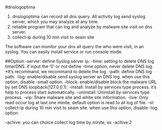 
#dnslogoptima
1. dnslogoptima can record all dns query. All activity log send syslog server, which you may analyze at any time.
2. reliable program that can log and analyze by malware site visit on dns server.
3. collect-ip during 10 min visit to seam site

The software can monitor your dns all query the who were visit, in an syslog.
You can easily install service or run console mode.


##Option
-server:    define Syslog server ip.
-time:  setting to delete DNS log timerDNS. if input the ‘0’ or not define  -time option, never delete DNS log.
*It’s recommand, we recommand to delete the log.
-path: define DNS log path.
-log: enable/disable send syslog server an DNS log. when use this option, disable -small option.
-block:  enable/disable block the malware URL by set DNS loopback(127.0.0.1).
-install:  Install by services type process. it’s help to process start automatically.
-uninstall: Uninstall by services type process.
-vip: Share malware site and white site information.
-live: Only read occur log at last one minite. default option is read to all log of file.
-sl: collect-ip during 10 min visit to seam site. when use this option, disable -log option.

-achive: you can choice collect log time by minite, ex -achive:2
